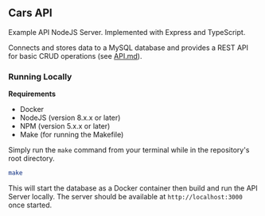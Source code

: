## Cars API

Example API NodeJS Server. Implemented with Express and TypeScript.

Connects and stores data to a MySQL database and provides a REST API for basic CRUD operations (see [API.md](https://github.com/William-Olson/cars-api/blob/master/API.md)).

### Running Locally

**Requirements**

- Docker
- NodeJS (version 8.x.x or later)
- NPM (version 5.x.x or later)
- Make (for running the Makefile)

Simply run the `make` command from your terminal while in the repository's root directory.

```bash
make
```

This will start the database as a Docker container then build and run the API Server locally.
The server should be available at `http://localhost:3000` once started.


